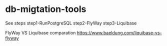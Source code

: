 # db-migtation-tools

See steps 
step1-RunPostgreSQL
step2-FlyWay
step3-Liquibase


FlyWay VS Liquibase comparation
https://www.baeldung.com/liquibase-vs-flyway
